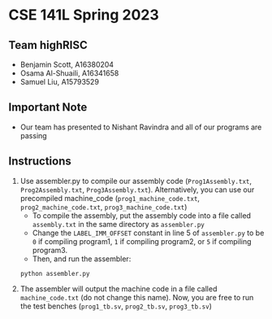 # CSE 141L Spring 2023 
## Team highRISC
- Benjamin Scott, A16380204
- Osama Al-Shuaili, A16341658
- Samuel Liu, A15793529

## Important Note
- Our team has presented to Nishant Ravindra and all of our programs are passing

## Instructions
1. Use assembler.py to compile our assembly code (`Prog1Assembly.txt`, `Prog2Assembly.txt`, `Prog3Assembly.txt`). Alternatively, you can use our precompiled machine_code (`prog1_machine_code.txt`, `prog2_machine_code.txt`, `prog3_machine_code.txt`)
    - To compile the assembly, put the assembly code into a file called `assembly.txt` in the same directory as `assembler.py`
    - Change the `LABEL_IMM_OFFSET` constant in line 5 of `assembler.py` to be `0` if compiling program1, `1` if compiling program2, or `5` if compiling program3. 
    - Then, and run the assembler:
    ```
    python assembler.py
    ```
2. The assembler will output the machine code in a file called `machine_code.txt` (do not change this name). Now, you are free to run the test benches (`prog1_tb.sv`, `prog2_tb.sv`, `prog3_tb.sv`)
